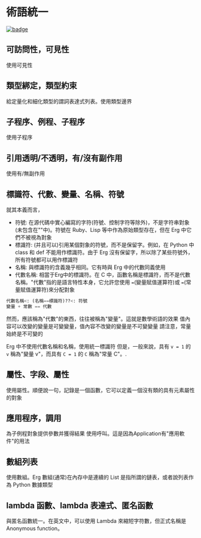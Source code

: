 # 術語統一

[![badge](https://img.shields.io/endpoint.svg?url=https%3A%2F%2Fgezf7g7pd5.execute-api.ap-northeast-1.amazonaws.com%2Fdefault%2Fsource_up_to_date%3Fowner%3Derg-lang%26repos%3Derg%26ref%3Dmain%26path%3Ddoc/EN/unify_terms.md%26commit_hash%3D06f8edc9e2c0cee34f6396fd7c64ec834ffb5352)](https://gezf7g7pd5.execute-api.ap-northeast-1.amazonaws.com/default/source_up_to_date?owner=erg-lang&repos=erg&ref=main&path=doc/EN/unify_terms.md&commit_hash=06f8edc9e2c0cee34f6396fd7c64ec834ffb5352)

## 可訪問性，可見性

使用可見性

## 類型綁定，類型約束

給定量化和細化類型的謂詞表達式列表。使用類型邊界

## 子程序、例程、子程序

使用子程序

## 引用透明/不透明，有/沒有副作用

使用有/無副作用

## 標識符、代數、變量、名稱、符號

就其本義而言，

* 符號: 在源代碼中實心編寫的字符(符號、控制字符等除外)，不是字符串對象(未包含在""中)。符號在 Ruby、Lisp 等中作為原始類型存在，但在 Erg 中它們不被視為對象
* 標識符: (并且可以)引用某個對象的符號，而不是保留字。例如，在 Python 中 class 和 def 不能用作標識符。由于 Erg 沒有保留字，所以除了某些符號外，所有符號都可以用作標識符
* 名稱: 與標識符的含義幾乎相同。它有時與 Erg 中的代數同義使用
* 代數名稱: 相當于Erg中的標識符。在 C 中，函數名稱是標識符，而不是代數名稱。"代數"指的是語言特性本身，它允許您使用 `=`(變量賦值運算符)或 `=`(常量賦值運算符)來分配對象

```python
代數名稱<: (名稱==標識符)??<: 符號
變量 + 常數 == 代數
```

然而，應該稱為"代數"的東西，往往被稱為"變量"。這就是數學術語的效果
值內容可以改變的變量是可變變量，值內容不改變的變量是不可變變量
請注意，常量始終是不可變的

Erg 中不使用代數名稱和名稱，使用統一標識符
但是，一般來說，具有 `v = 1` 的 `v` 稱為"變量 v"，而具有 `C = 1` 的 `C` 稱為"常量 C"。.

## 屬性、字段、屬性

使用屬性。順便說一句，記錄是一個函數，它可以定義一個沒有類的具有元素屬性的對象

## 應用程序，調用

為子例程對象提供參數并獲得結果
使用呼叫。這是因為Application有"應用軟件"的用法

## 數組列表

使用數組。Erg 數組(通常)在內存中是連續的
List 是指所謂的鏈表，或者說列表作為 Python 數據類型

## lambda 函數、lambda 表達式、匿名函數

與匿名函數統一。在英文中，可以使用 Lambda 來縮短字符數，但正式名稱是 Anonymous function。